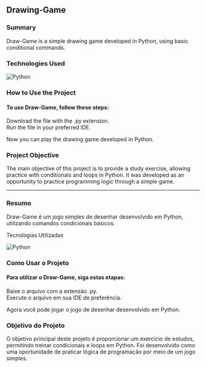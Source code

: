 ## Drawing-Game
### Summary
Draw-Game is a simple drawing game developed in Python, using basic conditional commands.

### Technologies Used
<div style = "display: inline_block">
    <img align_item = "center" alt = "Python" src = "https://img.shields.io/badge/Python-3776AB?style=for-the-badge&logo=python&logoColor=white"/>
</div>

### How to Use the Project
#### To use Draw-Game, follow these steps:
Download the file with the .py extension.</br>
Run the file in your preferred IDE.

Now you can play the drawing game developed in Python.

### Project Objective
The main objective of this project is to provide a study exercise, allowing practice with conditionals and loops in Python. It was developed as an opportunity to practice programming logic through a simple game.

--------------------------------------------------------------------------------------------------------------------------------------------------------------------------------------
### Resumo
Draw-Game é um jogo simples de desenhar desenvolvido em Python, utilizando comandos condicionais básicos.

Tecnologias Utilizadas
<div style = "display: inline_block">
    <img align_item = "center" alt = "Python" src = "https://img.shields.io/badge/Python-3776AB?style=for-the-badge&logo=python&logoColor=white"/>
</div>

### Como Usar o Projeto
#### Para utilizar o Draw-Game, siga estas etapas:
Baixe o arquivo com a extensão .py.</br>
Execute o arquivo em sua IDE de preferência.

Agora você pode jogar o jogo de desenhar desenvolvido em Python.

### Objetivo do Projeto
O objetivo principal deste projeto é proporcionar um exercício de estudos, permitindo treinar condicionais e loops em Python. Foi desenvolvido como uma oportunidade de praticar lógica de programação por meio de um jogo simples.
